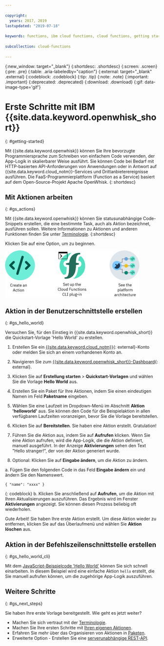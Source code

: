 ```yaml
---

copyright:
  years: 2017, 2019
lastupdated: "2019-07-18"

keywords: functions, ibm cloud functions, cloud functions, getting started, creating actions

subcollection: cloud-functions

---
```


{:new_window: target="_blank"}
{:shortdesc: .shortdesc}
{:screen: .screen}
{:pre: .pre}
{:table: .aria-labeledby="caption"}
{:external: target="_blank" .external}
{:codeblock: .codeblock}
{:tip: .tip}
{:note: .note}
{:important: .important}
{:deprecated: .deprecated}
{:download: .download}
{:gif: data-image-type='gif'}


# Erste Schritte mit IBM {{site.data.keyword.openwhisk_short}}
{: #getting-started}

Mit {{site.data.keyword.openwhisk}} können Sie Ihre bevorzugte Programmiersprache zum Schreiben von einfachem Code verwenden, der App-Logik in skalierbarer Weise ausführt. Sie können Code bei Bedarf mit HTTP-basierten API-Anforderungen von Anwendungen oder in Antwort auf {{site.data.keyword.cloud_notm}}-Services und Drittanbieterereignisse ausführen. Die FaaS-Programmierplattform (Function as a Service) basiert auf dem Open-Source-Projekt Apache OpenWhisk.
{: shortdesc}

## Mit Aktionen arbeiten
{: #gs_actions}

Mit {{site.data.keyword.openwhisk}} können Sie statusunabhängige Code-Snippets erstellen, die eine bestimmte Task, auch als Aktion bezeichnet, ausführen sollen. Weitere Informationen zu Aktionen und anderen Funktionen finden Sie unter [Terminologie](/docs/openwhisk?topic=cloud-functions-about).
{:shortdesc}

Klicken Sie auf eine Option, um zu beginnen. 

<img usemap="#home_map" border="0" class="image" id="image_ztx_crb_f1b" src="images/imagemap.png" width="440" alt="Auf ein Symbol klicken, um {{site.data.keyword.openwhisk_short}} schnell zu starten." style="width:440px;" />
<map name="home_map" id="home_map">
<area href="#gs_hello_world" alt="Aktion erstellen" title="Aktion erstellen" shape="rect" coords="-7, -8, 108, 211" />
<area href="/docs/openwhisk?topic=cloud-functions-cli_install" alt="Die {{site.data.keyword.openwhisk_short}}-CLI-Plug-in einrichten" title="Die {{site.data.keyword.openwhisk_short}}-CLI-Plug-in einrichten" shape="rect" coords="155, -1, 289, 210" />
<area href="/docs/openwhisk?topic=cloud-functions-about" alt="Plattformarchitektur anzeigen" title="Plattformarchitektur anzeigen" shape="rect" coords="326, -10, 448, 218" />
</map>

## Aktion in der Benutzerschnittstelle erstellen
{: #gs_hello_world}

Versuchen Sie, für den Einstieg in {{site.data.keyword.openwhisk_short}} die Quickstart-Vorlage 'Hello World' zu erstellen. 

1. Erstellen Sie ein [{{site.data.keyword.cloud_notm}}](https://cloud.ibm.com/registration){: external}-Konto oder melden Sie sich an einem vorhandenen Konto an.

2. Navigieren Sie zum [{{site.data.keyword.openwhisk_short}}-Dashboard](https://cloud.ibm.com/openwhisk){: external}. 

2. Klicken Sie auf **Erstellung starten** > **Quickstart-Vorlagen** und wählen Sie die Vorlage **Hello World** aus.

3. Erstellen Sie ein Paket für Ihre Aktionen, indem Sie einen eindeutigen Namen im Feld **Paketname** eingeben.

4. Wählen Sie eine Laufzeit im Dropdown-Menü im Abschnitt **Aktion 'helloworld'** aus. Sie können den Code für die Beispielaktion in allen verfügbaren Laufzeiten voranzeigen, bevor Sie die Vorlage bereitstellen.

5. Klicken Sie auf **Bereitstellen**. Sie haben eine Aktion erstellt. Gratulation!

6. Führen Sie die Aktion aus, indem Sie auf **Aufrufen** klicken. Wenn Sie eine Aktion aufrufen, wird die App-Logik, die die Aktion definiert, manuell ausgeführt. In der Anzeige **Aktivierungen** sehen den Text "Hello stranger!", der von der Aktion generiert wurde.

7. Optional: Klicken Sie auf **Eingabe ändern**, um die Aktion zu ändern.

  a. Fügen Sie den folgenden Code in das Feld **Eingabe ändern** ein und ändern Sie den Namenswert.
  ```
  { "name": "xxxx" }
  ```
  {: codeblock}
  b. Klicken Sie anschließend auf **Aufrufen**, um die Aktion mit Ihren Aktualisierungen auszuführen. Das Ergebnis wird im Fenster **Aktivierungen** angezeigt. Sie können diesen Prozess beliebig oft wiederholen.

Gute Arbeit! Sie haben Ihre erste Aktion erstellt. Um diese Aktion wieder zu entfernen, klicken Sie auf das Überlaufmenü und wählen Sie **Aktion löschen** aus.

## Aktion in der Befehlszeilenschnittstelle erstellen
{: #gs_hello_world_cli}

Mit dem [JavaScript-Beispielcode 'Hello World'](/docs/openwhisk?topic=cloud-functions-prep#prep-js) können Sie sich schnell einarbeiten. In diesem Beispiel wird eine einfache Aktion `hello` erstellt, die Sie manuell aufrufen können, um die zugehörige App-Logik auszuführen.

## Weitere Schritte
{: #gs_next_steps}

Sie haben Ihre erste Vorlage bereitgestellt. Wie geht es jetzt weiter? 

* Machen Sie sich vertraut mit der [Terminologie](/docs/openwhisk?topic=cloud-functions-about#about_technology).
* Machen Sie Ihre ersten Schritte mit [Ihren eigenen Aktionen](/docs/openwhisk?topic=cloud-functions-actions).
* Erfahren Sie mehr über das Organisieren von Aktionen in [Paketen](/docs/openwhisk?topic=cloud-functions-pkg_ov).
* Erweiterte Option - Erstellen Sie eine [serverunabhängige REST-API](/docs/openwhisk?topic=cloud-functions-apigateway). 



